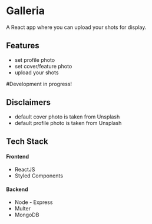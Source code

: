 <h1>Galleria</h1>
A React app where you can upload your shots for display.

<h2>Features</h2>
<ul>
    <li>set profile photo</li>
    <li>set cover/feature photo</li>
    <li>upload your shots</li>
</ul>

#Development in progress!

<h2>Disclaimers</h2>
<ul>
    <li>default cover photo is taken from Unsplash</li>
    <li>default profile photo is taken from Unsplash</li>
</ul>

<h2>Tech Stack</h2>
<h4>Frontend</h4>
<ul>
    <li>ReactJS</li>
    <li>Styled Components</li>
</ul>

<h4>Backend</h4>
<ul>
    <li>Node - Express</li>
    <li>Multer</li>
    <li>MongoDB</li>
</ul>